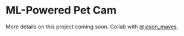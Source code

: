 # ML-Powered Pet Cam

More details on this project coming soon. Collab with [@jason_mayes](https://twitter.com/jason_mayes?ref_src=twsrc%5Egoogle%7Ctwcamp%5Eserp%7Ctwgr%5Eauthor).